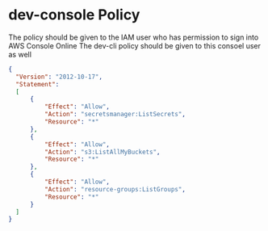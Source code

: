 # dev-console Policy

The policy should be given to the IAM user who has permission to sign into AWS Console Online
The dev-cli policy should be given to this consoel user as well

```json
{
  "Version": "2012-10-17",
  "Statement": 
  [
      {
          "Effect": "Allow",
          "Action": "secretsmanager:ListSecrets",
          "Resource": "*"
      },
      {
          "Effect": "Allow",
          "Action": "s3:ListAllMyBuckets",
          "Resource": "*"
      },
      {
          "Effect": "Allow",
          "Action": "resource-groups:ListGroups",
          "Resource": "*"
      }
  ]
}
```
